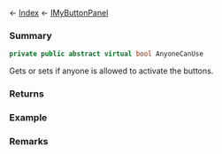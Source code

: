 ← [Index](Api-Index) ← [IMyButtonPanel](SpaceEngineers.Game.ModAPI.Ingame.IMyButtonPanel)

### Summary

```csharp
private public abstract virtual bool AnyoneCanUse
```

Gets or sets if anyone is allowed to activate the buttons.

### Returns

### Example

### Remarks


